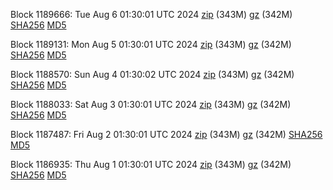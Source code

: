 Block 1189666: Tue Aug  6 01:30:01 UTC 2024 [zip](https://files.01coin.io/mainnet/2024-08-06/bootstrap.dat.zip) (343M) [gz](https://files.01coin.io/mainnet/2024-08-06/bootstrap.dat.tar.gz) (342M) [SHA256](https://files.01coin.io/mainnet/2024-08-06/sha256.txt) [MD5](https://files.01coin.io/mainnet/2024-08-06/md5.txt)

Block 1189131: Mon Aug  5 01:30:01 UTC 2024 [zip](https://files.01coin.io/mainnet/2024-08-05/bootstrap.dat.zip) (343M) [gz](https://files.01coin.io/mainnet/2024-08-05/bootstrap.dat.tar.gz) (342M) [SHA256](https://files.01coin.io/mainnet/2024-08-05/sha256.txt) [MD5](https://files.01coin.io/mainnet/2024-08-05/md5.txt)

Block 1188570: Sun Aug  4 01:30:02 UTC 2024 [zip](https://files.01coin.io/mainnet/2024-08-04/bootstrap.dat.zip) (343M) [gz](https://files.01coin.io/mainnet/2024-08-04/bootstrap.dat.tar.gz) (342M) [SHA256](https://files.01coin.io/mainnet/2024-08-04/sha256.txt) [MD5](https://files.01coin.io/mainnet/2024-08-04/md5.txt)

Block 1188033: Sat Aug  3 01:30:01 UTC 2024 [zip](https://files.01coin.io/mainnet/2024-08-03/bootstrap.dat.zip) (343M) [gz](https://files.01coin.io/mainnet/2024-08-03/bootstrap.dat.tar.gz) (342M) [SHA256](https://files.01coin.io/mainnet/2024-08-03/sha256.txt) [MD5](https://files.01coin.io/mainnet/2024-08-03/md5.txt)

Block 1187487: Fri Aug  2 01:30:01 UTC 2024 [zip](https://files.01coin.io/mainnet/2024-08-02/bootstrap.dat.zip) (343M) [gz](https://files.01coin.io/mainnet/2024-08-02/bootstrap.dat.tar.gz) (342M) [SHA256](https://files.01coin.io/mainnet/2024-08-02/sha256.txt) [MD5](https://files.01coin.io/mainnet/2024-08-02/md5.txt)

Block 1186935: Thu Aug  1 01:30:01 UTC 2024 [zip](https://files.01coin.io/mainnet/2024-08-01/bootstrap.dat.zip) (343M) [gz](https://files.01coin.io/mainnet/2024-08-01/bootstrap.dat.tar.gz) (342M) [SHA256](https://files.01coin.io/mainnet/2024-08-01/sha256.txt) [MD5](https://files.01coin.io/mainnet/2024-08-01/md5.txt)
